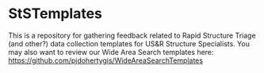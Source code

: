 # StSTemplates
This is a repository for gathering feedback related to Rapid Structure Triage (and other?) data collection templates for US&amp;R Structure Specialists. You may also want to review our Wide Area Search templates here: https://github.com/pjdohertygis/WideAreaSearchTemplates
